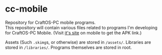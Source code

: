 # cc-mobile
Repository for CraftOS-PC mobile programs.  
This repository will contain various files related to programs I'm developing for CraftOS-PC Mobile. (Visit [it's site](https://craftos-pc.cc/) on mobile to get the APK link.)

Assets (Such `.skimg`s, or otherwise) are stored in `/assets/`.
Libraries are stored in `/libraries/`.
Programs themselves are stored in root.